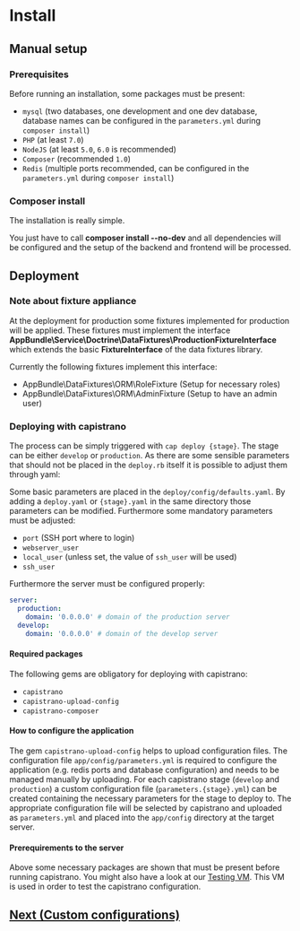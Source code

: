 # Install

## Manual setup

### Prerequisites

Before running an installation, some packages must be present:

- ``mysql`` (two databases, one development and one dev database, database names can be configured in the ``parameters.yml`` during ``composer install``)
- ``PHP`` (at least ``7.0``)
- ``NodeJS`` (at least ``5.0``, ``6.0`` is recommended)
- ``Composer`` (recommended ``1.0``)
- ``Redis`` (multiple ports recommended, can be configured in the ``parameters.yml`` during ``composer install``)

### Composer install

The installation is really simple.

You just have to call __composer install --no-dev__ and all dependencies will be configured
and the setup of the backend and frontend will be processed.

## Deployment

### Note about fixture appliance

At the deployment for production some fixtures implemented for production will be applied.
These fixtures must implement the interface __AppBundle\Service\Doctrine\DataFixtures\ProductionFixtureInterface__ which extends the basic __FixtureInterface__ of the data fixtures library.

Currently the following fixtures implement this interface:

- AppBundle\DataFixtures\ORM\RoleFixture (Setup for necessary roles)
- AppBundle\DataFixtures\ORM\AdminFixture (Setup to have an admin user)

### Deploying with capistrano

The process can be simply triggered with ``cap deploy {stage}``. The stage can be either ``develop`` or ``production``.
As there are some sensible parameters that should not be placed in the ``deploy.rb`` itself it is possible to adjust
them through yaml:

Some basic parameters are placed in the `deploy/config/defaults.yaml`. By adding a `deploy.yaml` or `{stage}.yaml` in the same directory
those parameters can be modified.
Furthermore some mandatory parameters must be adjusted:

- `port` (SSH port where to login)
- `webserver_user`
- `local_user` (unless set, the value of `ssh_user` will be used)
- `ssh_user`

Furthermore the server must be configured properly:

``` yaml
server:
  production:
    domain: '0.0.0.0' # domain of the production server
  develop:
    domain: '0.0.0.0' # domain of the develop server
```

#### Required packages

The following gems are obligatory for deploying with capistrano:

- ``capistrano``
- ``capistrano-upload-config``
- ``capistrano-composer``

#### How to configure the application

The gem `capistrano-upload-config` helps to upload configuration files. The configuration file `app/config/parameters.yml`
is required to configure the application (e.g. redis ports and database configuration) and needs to be managed manually by uploading.
For each capistrano stage (`develop` and `production`) a custom configuration file (`parameters.{stage}.yml`) can be created containing the necessary
parameters for the stage to deploy to. The appropriate configuration file will be selected by capistrano and uploaded as `parameters.yml` and placed into
the `app/config` directory at the target server.

#### Prerequirements to the server

Above some necessary packages are shown that must be present before running capistrano.
You might also have a look at our [Testing VM](https://github.com/Sententiaregum/deployment-test-vm).
This VM is used in order to test the capistrano configuration.

## [Next (Custom configurations)](https://github.com/Sententiaregum/Sententiaregum/tree/master/docs/setup/custom_config.md)
